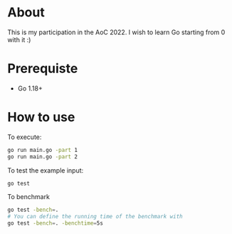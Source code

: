 # About
This is my participation in the AoC 2022. I wish to learn Go starting from 0 with it :)
# Prerequiste
- Go 1.18+

# How to use

To execute:
```bash
go run main.go -part 1
go run main.go -part 2
```

To test the example input: 
```bash
go test
```

To benchmark
```bash
go test -bench=.
# You can define the running time of the benchmark with
go test -bench=. -benchtime=5s
```
